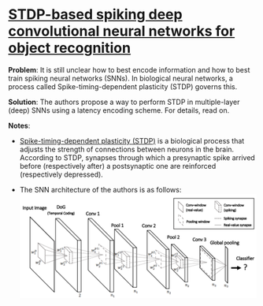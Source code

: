 # [STDP-based spiking deep convolutional neural networks for object recognition](https://arxiv.org/pdf/1611.01421.pdf)

**Problem**: It is still unclear how to best encode information and how to best train spiking neural networks (SNNs). In biological neural networks, a process called Spike-timing-dependent plasticity (STDP) governs this.

**Solution**: The authors propose a way to perform STDP in multiple-layer (deep) SNNs using a latency encoding scheme. For details, read on.

**Notes**:
* [Spike-timing-dependent plasticity (STDP)](https://en.wikipedia.org/wiki/Spike-timing-dependent_plasticity) is a biological process that adjusts the strength of connections between neurons in the brain. According to
STDP, synapses through which a presynaptic spike arrived before (respectively after) a postsynaptic one are reinforced (respectively depressed).

* The SNN architecture of the authors is as follows:
![Spiking neural network architecture](../images/snn_arch.png)
